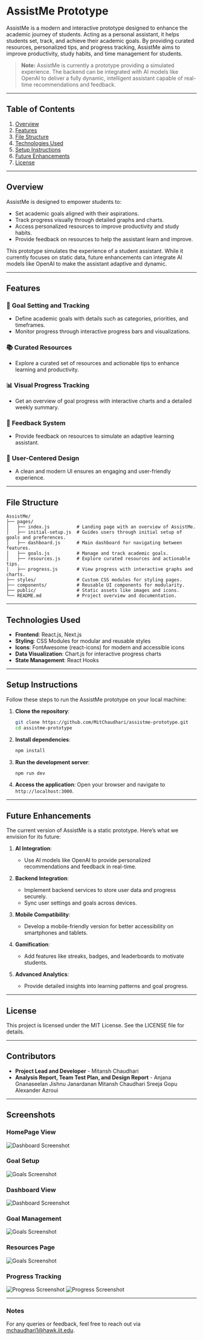 
# AssistMe Prototype

AssistMe is a modern and interactive prototype designed to enhance the academic journey of students. Acting as a personal assistant, it helps students set, track, and achieve their academic goals. By providing curated resources, personalized tips, and progress tracking, AssistMe aims to improve productivity, study habits, and time management for students.

> **Note:** AssistMe is currently a prototype providing a simulated experience. The backend can be integrated with AI models like OpenAI to deliver a fully dynamic, intelligent assistant capable of real-time recommendations and feedback.

---

## Table of Contents

1. [Overview](#overview)
2. [Features](#features)
3. [File Structure](#file-structure)
4. [Technologies Used](#technologies-used)
5. [Setup Instructions](#setup-instructions)
6. [Future Enhancements](#future-enhancements)
7. [License](#license)

---

## Overview

AssistMe is designed to empower students to:

- Set academic goals aligned with their aspirations.
- Track progress visually through detailed graphs and charts.
- Access personalized resources to improve productivity and study habits.
- Provide feedback on resources to help the assistant learn and improve.

This prototype simulates the experience of a student assistant. While it currently focuses on static data, future enhancements can integrate AI models like OpenAI to make the assistant adaptive and dynamic.

---

## Features

### 🎯 **Goal Setting and Tracking**
- Define academic goals with details such as categories, priorities, and timeframes.
- Monitor progress through interactive progress bars and visualizations.

### 📚 **Curated Resources**
- Explore a curated set of resources and actionable tips to enhance learning and productivity.

### 📊 **Visual Progress Tracking**
- Get an overview of goal progress with interactive charts and a detailed weekly summary.

### 💬 **Feedback System**
- Provide feedback on resources to simulate an adaptive learning assistant.

### 🌟 **User-Centered Design**
- A clean and modern UI ensures an engaging and user-friendly experience.

---

## File Structure

```
AssistMe/
├── pages/
│   ├── index.js          # Landing page with an overview of AssistMe.
│   ├── initial-setup.js  # Guides users through initial setup of goals and preferences.
│   ├── dashboard.js      # Main dashboard for navigating between features.
│   ├── goals.js          # Manage and track academic goals.
│   ├── resources.js      # Explore curated resources and actionable tips.
│   ├── progress.js       # View progress with interactive graphs and charts.
├── styles/               # Custom CSS modules for styling pages.
├── components/           # Reusable UI components for modularity.
├── public/               # Static assets like images and icons.
└── README.md             # Project overview and documentation.
```

---

## Technologies Used

- **Frontend**: React.js, Next.js
- **Styling**: CSS Modules for modular and reusable styles
- **Icons**: FontAwesome (react-icons) for modern and accessible icons
- **Data Visualization**: Chart.js for interactive progress charts
- **State Management**: React Hooks

---

## Setup Instructions

Follow these steps to run the AssistMe prototype on your local machine:

1. **Clone the repository**:
    ```bash
    git clone https://github.com/MitChaudhari/assistme-prototype.git
    cd assistme-prototype
    ```

2. **Install dependencies**:
    ```bash
    npm install
    ```

3. **Run the development server**:
    ```bash
    npm run dev
    ```

4. **Access the application**:
    Open your browser and navigate to `http://localhost:3000`.

---

## Future Enhancements

The current version of AssistMe is a static prototype. Here’s what we envision for its future:

1. **AI Integration**:
   - Use AI models like OpenAI to provide personalized recommendations and feedback in real-time.

2. **Backend Integration**:
   - Implement backend services to store user data and progress securely.
   - Sync user settings and goals across devices.

3. **Mobile Compatibility**:
   - Develop a mobile-friendly version for better accessibility on smartphones and tablets.

4. **Gamification**:
   - Add features like streaks, badges, and leaderboards to motivate students.

5. **Advanced Analytics**:
   - Provide detailed insights into learning patterns and goal progress.

---

## License

This project is licensed under the MIT License. See the LICENSE file for details.

---

## Contributors

- **Project Lead and Developer** - Mitansh Chaudhari
- **Analysis Report, Team Test Plan, and Design Report** - Anjana Gnanaseelan Jishnu Janardanan Mitansh Chaudhari Sreeja Gopu Alexander Azroui

---

## Screenshots

### HomePage View
![Dashboard Screenshot](https://github.com/MitChaudhari/assistme-prototype/raw/main/public/screenshots/homePage.png)

### Goal Setup
![Goals Screenshot](https://github.com/MitChaudhari/assistme-prototype/raw/main/public/screenshots/setupPage.png)

### Dashboard View
![Dashboard Screenshot](https://github.com/MitChaudhari/assistme-prototype/raw/main/public/screenshots/dashboard.png)

### Goal Management
![Goals Screenshot](https://github.com/MitChaudhari/assistme-prototype/raw/main/public/screenshots/goalPage.png)

### Resources Page
![Goals Screenshot](https://github.com/MitChaudhari/assistme-prototype/raw/main/public/screenshots/resourcesPage.png)

### Progress Tracking
![Progress Screenshot](https://github.com/MitChaudhari/assistme-prototype/raw/main/public/screenshots/progressPage1.png)
![Progress Screenshot](https://github.com/MitChaudhari/assistme-prototype/raw/main/public/screenshots/progressPage2.png)

---

### Notes
For any queries or feedback, feel free to reach out via [mchaudhari1@hawk.iit.edu](mailto:mchaudhari1@hawk.iit.edu).

